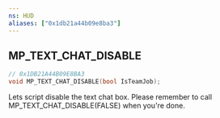```yaml
---
ns: HUD
aliases: ["0x1db21a44b09e8ba3"]
---
```

## MP_TEXT_CHAT_DISABLE

```c
// 0x1DB21A44B09E8BA3
void MP_TEXT_CHAT_DISABLE(bool IsTeamJob);
```

Lets script disable the text chat box. Please remember to call MP_TEXT_CHAT_DISABLE(FALSE) when you're done.

